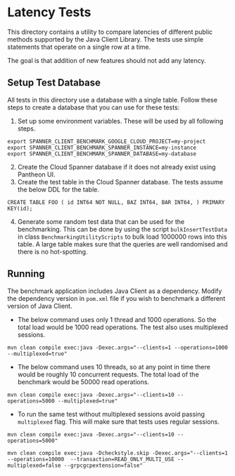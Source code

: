# Latency Tests

This directory contains a utility to compare latencies of different public methods supported by the Java Client Library.
The tests use simple statements that operate on a single row at a time.

The goal is that addition of new features should not add any latency.

## Setup Test Database

All tests in this directory use a database with a single table. Follow these steps to create a
database that you can use for these tests:

1. Set up some environment variables. These will be used by all following steps.
```shell
export SPANNER_CLIENT_BENCHMARK_GOOGLE_CLOUD_PROJECT=my-project
export SPANNER_CLIENT_BENCHMARK_SPANNER_INSTANCE=my-instance
export SPANNER_CLIENT_BENCHMARK_SPANNER_DATABASE=my-database
```

2. Create the Cloud Spanner database if it does not already exist using Pantheon UI.
3. Create the test table in the Cloud Spanner database. The tests assume the below DDL for the table.

```shell
CREATE TABLE FOO ( id INT64 NOT NULL, BAZ INT64, BAR INT64, ) PRIMARY KEY(id);
```
4. Generate some random test data that can be used for the benchmarking. This can be done 
by using the script `bulkInsertTestData` in class `BenchmarkingUtilityScripts` to bulk
load 1000000 rows into this table. A large table makes sure that the queries are well 
randomised and there is no hot-spotting.

## Running

The benchmark application includes Java Client as a dependency. Modify the dependency 
version in `pom.xml` file if you wish to benchmark a different version of Java Client.


* The below command uses only 1 thread and 1000 operations. So the total load would 
be 1000 read operations. The test also uses multiplexed sessions.
```shell
mvn clean compile exec:java -Dexec.args="--clients=1 --operations=1000 --multiplexed=true"
```

* The below command uses 10 threads, so at any point in time there would be roughly
10 concurrent requests. The total load of the benchmark would be 50000 read operations. 
```shell
mvn clean compile exec:java -Dexec.args="--clients=10 --operations=5000 --multiplexed=true"
```

* To run the same test without multiplexed sessions avoid passing `multiplexed` flag. This will 
make sure that tests uses regular sessions.
```shell
mvn clean compile exec:java -Dexec.args="--clients=10 --operations=5000"
```
```shell
mvn clean compile exec:java -Dcheckstyle.skip -Dexec.args="--clients=1 --operations=10000  --transaction=READ_ONLY_MULTI_USE --multiplexed=false --grpcgcpextension=false"
```
